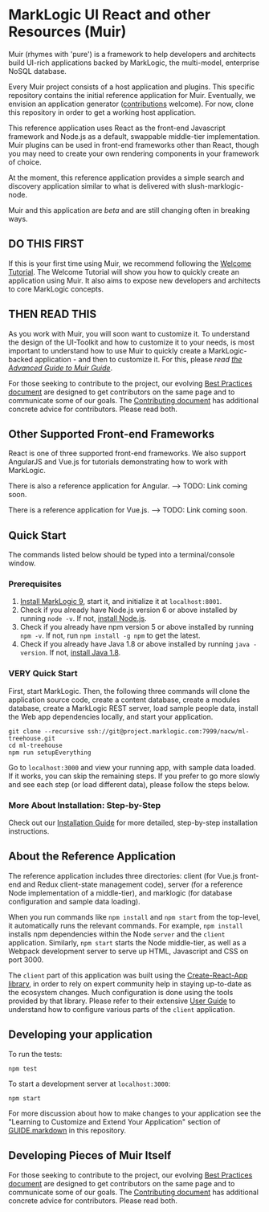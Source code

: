 # MarkLogic UI React and other Resources (Muir)

Muir (rhymes with 'pure') is a framework to help developers and architects build UI-rich applications backed by MarkLogic, the multi-model, enterprise NoSQL database.

Every Muir project consists of a host application and plugins. This specific repository contains the initial reference application for Muir. Eventually, we envision an application generator ([contributions](docs/CONTRIBUTING.markdown) welcome). For now, clone this repository in order to get a working host application.

This reference application uses React as the front-end Javascript framework and Node.js as a default, swappable middle-tier implementation. Muir plugins can be used in front-end frameworks other than React, though you may need to create your own rendering components in your framework of choice.

At the moment, this reference application provides a simple search and discovery application similar to what is delivered with slush-marklogic-node.

Muir and this application are *beta* and are still changing often in breaking ways.

## DO THIS FIRST

If this is your first time using Muir, we recommend following the [Welcome Tutorial](docs/WELCOME_TUTORIAL.markdown). The Welcome Tutorial will show you how to quickly create an application using Muir. It also aims to expose new developers and architects to core MarkLogic concepts.

## THEN READ THIS

As you work with Muir, you will soon want to customize it. To understand the design of the UI-Toolkit and how to customize it to your needs, is most important to understand how to use Muir to quickly create a MarkLogic-backed application - and then to customize it. For this, please *read [the Advanced Guide to Muir Guide](docs/GUIDE.markdown)*.

For those seeking to contribute to the project, our evolving [Best Practices document](docs/BEST_PRACTICES.markdown) are designed to get contributors on the same page and to communicate some of our goals. The [Contributing document](docs/CONTRIBUTING.markdown) has additional concrete advice for contributors. Please read both.

## Other Supported Front-end Frameworks

React is one of three supported front-end frameworks. We also support AngularJS and Vue.js for tutorials demonstrating how to work with MarkLogic. 

There is also a reference application for Angular. --> TODO: Link coming soon.

There is a reference application for Vue.js. --> TODO: Link coming soon.

## Quick Start

The commands listed below should be typed into a terminal/console window.

### <a name="prerequisites"></a>Prerequisites

1. [Install MarkLogic 9](https://developer.marklogic.com/products), start it, and initialize it at `localhost:8001`.
2. Check if you already have Node.js version 6 or above installed by running `node -v`. If not, [install Node.js](https://nodejs.org). 
3. Check if you already have npm version 5 or above installed by running `npm -v`. If not, run `npm install -g npm` to get the latest.
4. Check if you already have Java 1.8 or above installed by running `java -version`. If not, [install Java 1.8](https://www.java.com/en/download/help/download_options.xml).

### <a name="very-quick"></a>VERY Quick Start

First, start MarkLogic. Then, the following three commands will clone the application source code, create a content database, create a modules database, create a MarkLogic REST server, load sample people data, install the Web app dependencies locally, and start your application.

    git clone --recursive ssh://git@project.marklogic.com:7999/nacw/ml-treehouse.git
    cd ml-treehouse
    npm run setupEverything

Go to `localhost:3000` and view your running app, with sample data loaded. If
it works, you can skip the remaining steps. If you prefer to go more slowly and see each step (or load different data), please follow the steps below.

### More About Installation: Step-by-Step

Check out our [Installation Guide](docs/INSTALL.markdown) for more detailed, step-by-step installation instructions.

## About the Reference Application

The reference application includes three directories: client (for Vue.js front-end and Redux client-state management code), server (for a reference Node implementation of a middle-tier), and marklogic (for database configuration and sample data loading).

When you run commands like `npm install` and `npm start` from the top-level, it automatically runs the relevant commands. For example, `npm install` installs npm dependencies within the Node `server` and the `client` application. Similarly, `npm start` starts the Node middle-tier, as well as a Webpack development server to serve up HTML, Javascript and CSS on port 3000.

The `client` part of this application was built using the [Create-React-App library](https://github.com/facebookincubator/create-react-app), in order to rely on expert community help in staying up-to-date as the ecosystem changes. Much configuration is done using the tools provided by that library. Please refer to their extensive [User Guide](https://github.com/facebookincubator/create-react-app/blob/master/packages/react-scripts/template/README.md) to understand how to configure various parts of the `client` application.

## Developing your application

To run the tests:

    npm test

To start a development server at `localhost:3000`:

    npm start

For more discussion about how to make changes to your application see the "Learning to Customize and Extend Your Application" section of [GUIDE.markdown](docs/GUIDE.markdown#developing-your-app) in this repository.

## Developing Pieces of Muir Itself 
For those seeking to contribute to the project, our evolving [Best Practices document](docs/BEST_PRACTICES.markdown) are designed to get contributors on the same page and to communicate some of our goals. The [Contributing document](docs/CONTRIBUTING.markdown) has additional concrete advice for contributors. Please read both.
